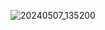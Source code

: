 ![20240507_135200](https://github.com/alpineparrot/pycharm-django-htmlcssjs/assets/102452709/10ce30df-bc91-4e65-9377-9b367cfebed8)
